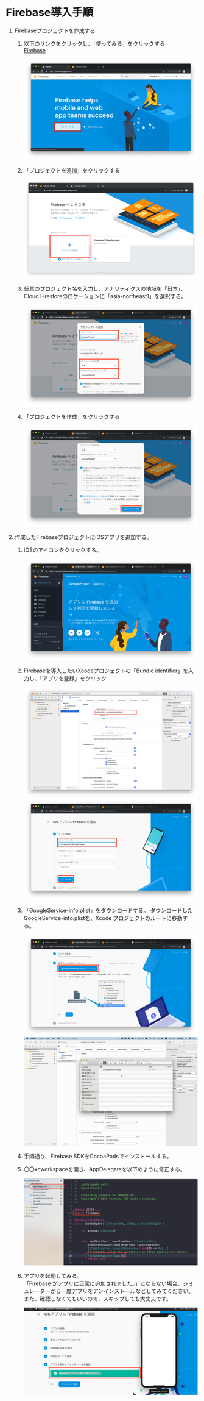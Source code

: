# Firebase導入手順

1. Firebaseプロジェクトを作成する
	
	1. 以下のリンクをクリックし、「使ってみる」をクリックする  
		<a href="https://firebase.google.com/?hl=ja">Firebase</a>
		
		<img src="./img/Firebase01.png">
	
	2. 「プロジェクトを追加」をクリックする
	
		<img src="./img/Firebase02.png">

	3. 任意のプロジェクト名を入力し、アナリティクスの地域を「日本」、Cloud Firestoreのロケーションに「asia-northeast1」を選択する。

		<img src="./img/Firebase03.png">

	4. 「プロジェクトを作成」をクリックする

		<img src="./img/Firebase04.png">

2. 作成したFirebaseプロジェクトにiOSアプリを追加する。  

	1. iOSのアイコンをクリックする。

		<img src="./img/Firebase05.png">

	2. Firebaseを導入したいXcodeプロジェクトの「Bundle identifier」を入力し、「アプリを登録」をクリック

		<img src="./img/Firebase06.png">

		<img src="./img/Firebase07.png">

	3. 「GoogleService-info.plist」をダウンロードする。
	ダウンロードしたGoogleService-info.plistを、Xcode プロジェクトのルートに移動する。

		<img src="./img/Firebase08.png">

		<img src="./img/Firebase09.gif">

	4. 手順通り、Firebase SDKをCocoaPodsでインストールする。

	5. 〇〇xcworkspaceを開き、AppDelegateを以下のように修正する。

		<img src="./img/Firebase10.png">

	6. アプリを起動してみる。  
	「Firebase がアプリに正常に追加されました。」とならない場合、シミュレーターから一度アプリをアンインストールなどしてみてください。  
	また、確認しなくてもいいので、スキップしても大丈夫です。

		<img src="./img/Firebase11.png">

